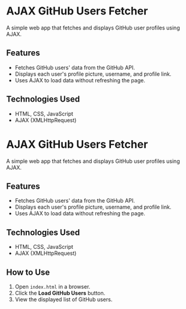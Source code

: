 # AJAX GitHub Users Fetcher

A simple web app that fetches and displays GitHub user profiles using AJAX.

## Features
- Fetches GitHub users' data from the GitHub API.
- Displays each user's profile picture, username, and profile link.
- Uses AJAX to load data without refreshing the page.

## Technologies Used
- HTML, CSS, JavaScript
- AJAX (XMLHttpRequest)

# AJAX GitHub Users Fetcher

A simple web app that fetches and displays GitHub user profiles using AJAX.

## Features
- Fetches GitHub users' data from the GitHub API.
- Displays each user's profile picture, username, and profile link.
- Uses AJAX to load data without refreshing the page.

## Technologies Used
- HTML, CSS, JavaScript
- AJAX (XMLHttpRequest)

## How to Use
1. Open `index.html` in a browser.
2. Click the **Load GitHub Users** button.
3. View the displayed list of GitHub users.


